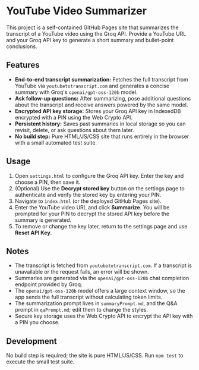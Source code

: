 # YouTube Video Summarizer

This project is a self-contained GitHub Pages site that summarizes the transcript of a YouTube video using the Groq API. Provide a YouTube URL and your Groq API key to generate a short summary and bullet-point conclusions.

## Features

- **End‑to‑end transcript summarization:** Fetches the full transcript from YouTube via `youtubetotranscript.com` and generates a concise summary with Groq's `openai/gpt-oss-120b` model.
- **Ask follow‑up questions:** After summarizing, pose additional questions about the transcript and receive answers powered by the same model.
- **Encrypted API key storage:** Stores your Groq API key in IndexedDB encrypted with a PIN using the Web Crypto API.
- **Persistent history:** Saves past summaries in local storage so you can revisit, delete, or ask questions about them later.
- **No build step:** Pure HTML/JS/CSS site that runs entirely in the browser with a small automated test suite.

## Usage
1. Open `settings.html` to configure the Groq API key. Enter the key and choose a PIN, then save it.
2. (Optional) Use the **Decrypt stored key** button on the settings page to authenticate and verify the stored key by entering your PIN.
3. Navigate to `index.html` (or the deployed GitHub Pages site).
4. Enter the YouTube video URL and click **Summarize**. You will be prompted for your PIN to decrypt the stored API key before the summary is generated.
5. To remove or change the key later, return to the settings page and use **Reset API Key**.

## Notes
- The transcript is fetched from `youtubetotranscript.com`. If a transcript is unavailable or the request fails, an error will be shown.
- Summaries are generated via the `openai/gpt-oss-120b` chat completion endpoint provided by Groq.
- The `openai/gpt-oss-120b` model offers a large context window, so the app sends the full transcript without calculating token limits.
- The summarization prompt lives in `summaryPrompt.md`, and the Q&A prompt in `qaPrompt.md`; edit them to change the styles.
- Secure key storage uses the Web Crypto API to encrypt the API key with a PIN you choose.

## Development
No build step is required; the site is pure HTML/JS/CSS. Run `npm test` to execute the small test suite.
